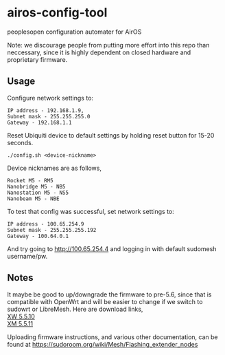 # airos-config-tool
peoplesopen configuration automater for AirOS

Note: we discourage people from putting more effort into this repo than neccessary, since it is highly dependent on closed hardware and proprietary firmware.

## Usage

Configure network settings to: 
```
IP address - 192.168.1.9, 
Subnet mask - 255.255.255.0  
Gateway - 192.168.1.1
```

Reset Ubiquiti device to default settings by holding reset button for 15-20 seconds.  

```
./config.sh <device-nickname>
```

Device nicknames are as follows,
```
Rocket M5 - RM5
Nanobridge M5 - NB5
Nanostation M5 - NS5
Nanobeam M5 - NBE
```

To test that config was successful, set network settings to: 
```
IP address - 100.65.254.9 
Subnet mask - 255.255.255.192
Gateway - 100.64.0.1
```
And try going to http://100.65.254.4 and logging in with default sudomesh username/pw.

## Notes
It maybe be good to up/downgrade the firmware to pre-5.6, since that is compatible with OpenWrt and will be easier to change if we switch to sudowrt or LibreMesh. Here are download links,  
[XW 5.5.10](http://dl.ubnt.com/firmwares/XW-fw/v5.5.10/XW.v5.5.10-u2.28005.150723.1358.bin)  
[XM 5.5.11](http://dl.ubnt.com/firmwares/XN-fw/v5.5.11/XM.v5.5.11.28002.150723.1344.bin)  

Uploading firmware instructions, and various other documentation, can be found at https://sudoroom.org/wiki/Mesh/Flashing_extender_nodes
